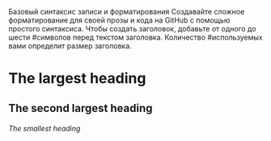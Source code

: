Базовый синтаксис записи и форматирования
Создавайте сложное форматирование для своей прозы и кода на GitHub с помощью простого синтаксиса.
Чтобы создать заголовок, добавьте от одного до шести #символов перед текстом заголовка. Количество #используемых вами определит размер заголовка.
# The largest heading
## The second largest heading
###### The smallest heading

